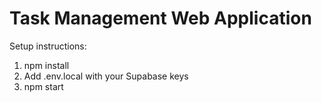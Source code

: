 # Task Management Web Application

Setup instructions:
1. npm install
2. Add .env.local with your Supabase keys
3. npm start